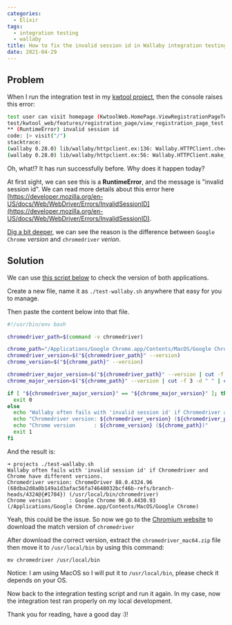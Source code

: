 ```yaml
---
categories:
  - Elixir
tags:
  - integration testing
  - wallaby
title: How to fix the invalid session id in Wallaby integration testing
date: 2021-04-29
---
```



## Problem

When I run the integration test in my [kwtool project](https://github.com/byhbt/kwtool), then the console raises this error:

```bash
test user can visit homepage (KwtoolWeb.HomePage.ViewRegistrationPageTest)
test/kwtool_web/features/registration_page/view_registration_page_test.exs:11
** (RuntimeError) invalid session id
code: |> visit("/")
stacktrace:
(wallaby 0.28.0) lib/wallaby/httpclient.ex:136: Wallaby.HTTPClient.check_for_response_errors/1
(wallaby 0.28.0) lib/wallaby/httpclient.ex:56: Wallaby.HTTPClient.make_request/5
```

Oh, what!? It has run successfully before. Why does it happen today?

At first sight, we can see this is a **RuntimeError**, and the message is "invalid session id".
We can read more details about this error here [https://developer.mozilla.org/en-US/docs/Web/WebDriver/Errors/InvalidSessionID](https://developer.mozilla.org/en-US/docs/Web/WebDriver/Errors/InvalidSessionID).

[Dig a bit deeper](https://github.com/elixir-wallaby/wallaby/issues/468), we can see the reason is the difference between `Google Chrome` *version* and `chromedriver` *verion*.

## Solution

We can use [this script below](https://github.com/elixir-wallaby/wallaby/issues/468#issuecomment-810518368) to check the version of both applications.

Create a new file, name it as `./test-wallaby.sh` anywhere that easy for you to manage.

Then paste the content below into that file.

```bash
#!/usr/bin/env bash

chromedriver_path=$(command -v chromedriver)

chrome_path="/Applications/Google Chrome.app/Contents/MacOS/Google Chrome"
chromedriver_version=$("${chromedriver_path}" --version)
chrome_version=$("${chrome_path}" --version)

chromedriver_major_version=$("${chromedriver_path}" --version | cut -f 2 -d " " | cut -f 1 -d ".")
chrome_major_version=$("${chrome_path}" --version | cut -f 3 -d " " | cut -f 1 -d ".")

if [ "${chromedriver_major_version}" == "${chrome_major_version}" ]; then
  exit 0
else
  echo "Wallaby often fails with 'invalid session id' if Chromedriver and Chrome have different versions."
  echo "Chromedriver version: ${chromedriver_version} (${chromedriver_path})"
  echo "Chrome version      : ${chrome_version} (${chrome_path})"
  exit 1
fi
```

And the result is:

```shell
➜ projects ./test-wallaby.sh
Wallaby often fails with 'invalid session id' if Chromedriver and Chrome have different versions.
Chromedriver version: ChromeDriver 88.0.4324.96 (68dba2d8a0b149a1d3afac56fa74648032bcf46b-refs/branch-heads/4324@{#1784}) (/usr/local/bin/chromedriver)
Chrome version      : Google Chrome 90.0.4430.93  (/Applications/Google Chrome.app/Contents/MacOS/Google Chrome)
```

Yeah, this could be the issue. So now we go to the [Chromium website](https://chromedriver.chromium.org/downloads) to download the match version of `chromedriver`

After download the correct version, extract the `chromedriver_mac64.zip` file then move it to `/usr/local/bin` by using this command:

```shell
mv chromedriver /usr/local/bin
```
Notice: I am using MacOS so I will put it to `/usr/local/bin`, please check it depends on your OS.

Now back to the integration testing script and run it again. In my case, now the integration test ran properly on my local development.

Thank you for reading, have a good day :)!